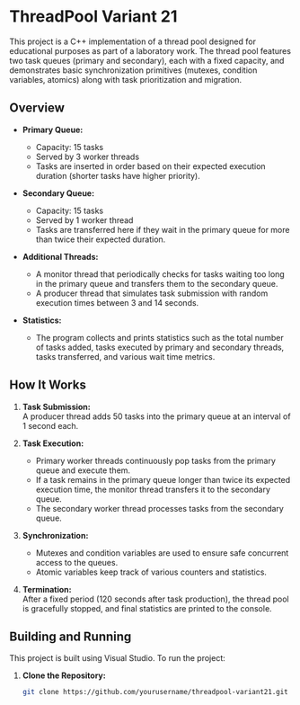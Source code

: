 # ThreadPool Variant 21

This project is a C++ implementation of a thread pool designed for educational purposes as part of a laboratory work. The thread pool features two task queues (primary and secondary), each with a fixed capacity, and demonstrates basic synchronization primitives (mutexes, condition variables, atomics) along with task prioritization and migration.

## Overview

- **Primary Queue:**  
  - Capacity: 15 tasks  
  - Served by 3 worker threads  
  - Tasks are inserted in order based on their expected execution duration (shorter tasks have higher priority).

- **Secondary Queue:**  
  - Capacity: 15 tasks  
  - Served by 1 worker thread  
  - Tasks are transferred here if they wait in the primary queue for more than twice their expected duration.

- **Additional Threads:**  
  - A monitor thread that periodically checks for tasks waiting too long in the primary queue and transfers them to the secondary queue.  
  - A producer thread that simulates task submission with random execution times between 3 and 14 seconds.

- **Statistics:**  
  - The program collects and prints statistics such as the total number of tasks added, tasks executed by primary and secondary threads, tasks transferred, and various wait time metrics.

## How It Works

1. **Task Submission:**  
   A producer thread adds 50 tasks into the primary queue at an interval of 1 second each.

2. **Task Execution:**  
   - Primary worker threads continuously pop tasks from the primary queue and execute them.  
   - If a task remains in the primary queue longer than twice its expected execution time, the monitor thread transfers it to the secondary queue.
   - The secondary worker thread processes tasks from the secondary queue.

3. **Synchronization:**  
   - Mutexes and condition variables are used to ensure safe concurrent access to the queues.
   - Atomic variables keep track of various counters and statistics.

4. **Termination:**  
   After a fixed period (120 seconds after task production), the thread pool is gracefully stopped, and final statistics are printed to the console.

## Building and Running

This project is built using Visual Studio. To run the project:

1. **Clone the Repository:**
   ```bash
   git clone https://github.com/yourusername/threadpool-variant21.git
